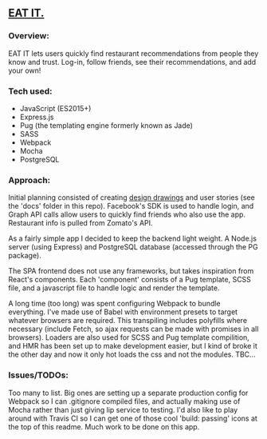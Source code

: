 ## [EAT IT.](https://eat-it-app.herokuapp.com)

### Overview:
EAT IT lets users quickly find restaurant recommendations from people they know and trust. Log-in, follow friends, see their recommendations, and add your own!

### Tech used:
- JavaScript (ES2015+)
- Express.js
- Pug (the templating engine formerly known as Jade)
- SASS
- Webpack
- Mocha
- PostgreSQL

### Approach:
Initial planning consisted of creating [design drawings](https://goo.gl/photos/CML3y1qNQVQsmMVEA) and user stories (see the 'docs' folder in this repo). Facebook's SDK is used to handle login, and Graph API calls allow users to quickly find friends who also use the app. Restaurant info is pulled from Zomato's API.

As a fairly simple app I decided to keep the backend light weight. A Node.js server (using Express) and PostgreSQL database (accessed through the PG package).

The SPA frontend does not use any frameworks, but takes inspiration from React's components. Each 'component' consists of a Pug template, SCSS file, and a javascript file to handle logic and render the template.

A long time (too long) was spent configuring Webpack to bundle everything. I've made use of Babel with environment presets to target whatever browsers are required. This transpiling includes polyfills where necessary (include Fetch, so ajax requests can be made with promises in all browsers). Loaders are also used for SCSS and Pug template compilition, and HMR has been set up to make development easier, but I kind of broke it the other day and now it only hot loads the css and not the modules. TBC...

### Issues/TODOs:
Too many to list. Big ones are setting up a separate production config for Webpack so I can .gitignore compiled files, and actually making use of Mocha rather than just giving lip service to testing. I'd also like to play around with Travis CI so I can get one of those cool 'build: passing' icons at the top of this readme. Much work to be done on this app.
